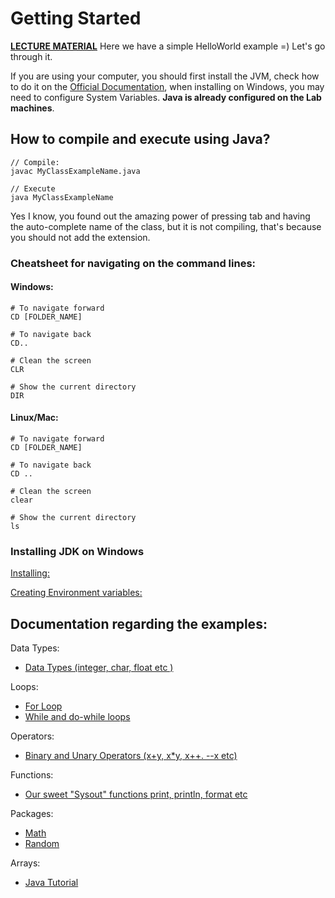 # Getting Started

**[LECTURE MATERIAL](http://kitlei.web.elte.hu/segedanyagok/foliak/java/en-java-bsc/01basics.pdf)**
Here we have a simple HelloWorld example =) Let's go through it.

If you are using your computer, you should first install the JVM, check how to do it on the  [Official Documentation](https://www.java.com/en/download/help/download_options.xml), when installing on Windows, you may need to configure System Variables. **Java is already configured on the Lab machines**.

## How to compile and execute using Java?

    // Compile:
    javac MyClassExampleName.java

    // Execute
    java MyClassExampleName

Yes I know, you found out the amazing power of pressing tab and having the auto-complete name of the class, but it is not compiling, that's because you should not add the extension.

### Cheatsheet for navigating on the command lines:

#### Windows:

    # To navigate forward
    CD [FOLDER_NAME]

    # To navigate back
    CD..

    # Clean the screen
    CLR     

    # Show the current directory
    DIR


#### Linux/Mac:

    # To navigate forward
    CD [FOLDER_NAME]

    # To navigate back
    CD ..

    # Clean the screen
    clear

    # Show the current directory
    ls

### Installing JDK on Windows

[Installing:](http://docs.oracle.com/javase/7/docs/webnotes/install/windows/jdk-installation-windows.html)

[Creating Environment variables: ](https://www.mkyong.com/java/how-to-set-java_home-on-windows-10/)



## Documentation regarding the examples:

Data Types:
* [Data Types (integer, char, float etc )](https://docs.oracle.com/javase/tutorial/java/nutsandbolts/datatypes.html)

Loops:
* [For Loop](https://docs.oracle.com/javase/tutorial/java/nutsandbolts/for.html)
* [While and do-while loops](https://docs.oracle.com/javase/tutorial/java/nutsandbolts/while.html)

Operators:
* [Binary and Unary Operators (x+y, x*y, x++. --x etc)](https://docs.oracle.com/javase/tutorial/java/nutsandbolts/op1.html)

Functions:
* [Our sweet "Sysout" functions print, println, format etc](https://docs.oracle.com/javase/tutorial/essential/io/formatting.html)

Packages:
* [Math](https://docs.oracle.com/javase/8/docs/api/java/lang/Math.html)
* [Random](https://docs.oracle.com/javase/7/docs/api/java/util/Random.html)

Arrays:
* [Java Tutorial](https://docs.oracle.com/javase/tutorial/java/nutsandbolts/arrays.html)
